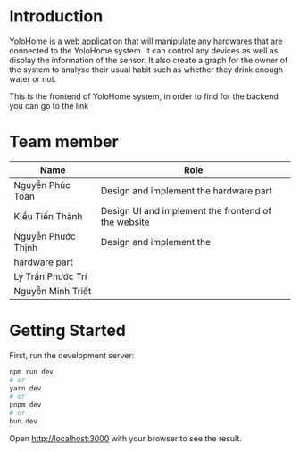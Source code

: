 # Introduction

YoloHome is a web application that will manipulate any hardwares that are connected to the YoloHome system. It can control any devices as well as display the information of the sensor. It also create a graph for the owner of the system to analyse their usual habit such as whether they drink enough water or not.

This is the frontend of YoloHome system, in order to find for the backend you can go to the link

# Team member
|Name               |Role  | 
|-------------------|------|
|Nguyễn Phúc Toàn   |Design and implement the hardware part |
|Kiều Tiến Thành    |Design UI and implement the frontend of the website      |
|Nguyễn Phước Thịnh |Design and implement the 
hardware part|
|Lý Trần Phước Trí  |      |
|Nguyễn Minh Triết  |      |

# Getting Started

First, run the development server:

```bash
npm run dev
# or
yarn dev
# or
pnpm dev
# or
bun dev
```

Open [http://localhost:3000](http://localhost:3000) with your browser to see the result.

